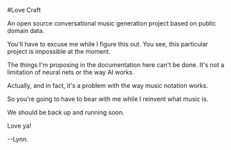 #Love Craft

An open source conversational music generation project based on public domain data.

You'll have to excuse me while I figure this out. You see, this particular project is impossible at the moment.

The things I'm proposing in the documentation here can't be done. It's not a limitation of neural nets or the way AI works.

Actually, and in fact, it's a problem with the way music notation works.

So you're going to have to bear with me while I reinvent what music is.

We should be back up and running soon.

Love ya!

--Lynn.
